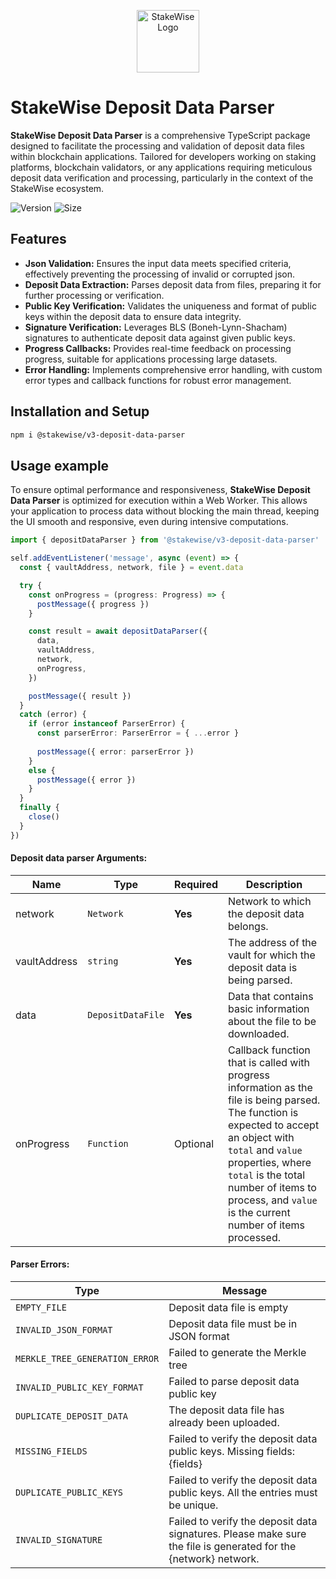 <p align="center">
  <img src="https://app.stakewise.io/logo512.png" alt="StakeWise Logo" width="100">
</p>

# StakeWise Deposit Data Parser

**StakeWise Deposit Data Parser** is a comprehensive TypeScript package designed to facilitate the processing and validation of deposit data files within blockchain applications. Tailored for developers working on staking platforms, blockchain validators, or any applications requiring meticulous deposit data verification and processing, particularly in the context of the StakeWise ecosystem.

![Version](https://img.shields.io/npm/v/@stakewise/v3-deposit-data-parser)
![Size](https://img.shields.io/bundlephobia/min/@stakewise/v3-deposit-data-parser?label=Size)

## Features

- **Json Validation:** Ensures the input data meets specified criteria, effectively preventing the processing of invalid or corrupted json.
- **Deposit Data Extraction:** Parses deposit data from files, preparing it for further processing or verification.
- **Public Key Verification:** Validates the uniqueness and format of public keys within the deposit data to ensure data integrity.
- **Signature Verification:** Leverages BLS (Boneh-Lynn-Shacham) signatures to authenticate deposit data against given public keys.
- **Progress Callbacks:** Provides real-time feedback on processing progress, suitable for applications processing large datasets.
- **Error Handling:** Implements comprehensive error handling, with custom error types and callback functions for robust error management.
## Installation and Setup
```bash
npm i @stakewise/v3-deposit-data-parser
```

## Usage example
To ensure optimal performance and responsiveness, **StakeWise Deposit Data Parser** is optimized for execution within a Web Worker. This allows your application to process data without blocking the main thread, keeping the UI smooth and responsive, even during intensive computations.

```typescript
import { depositDataParser } from '@stakewise/v3-deposit-data-parser'

self.addEventListener('message', async (event) => {
  const { vaultAddress, network, file } = event.data

  try {
    const onProgress = (progress: Progress) => {
      postMessage({ progress })
    }

    const result = await depositDataParser({
      data,
      vaultAddress,
      network,
      onProgress,
    })

    postMessage({ result })
  }
  catch (error) {
    if (error instanceof ParserError) {
      const parserError: ParserError = { ...error }
      
      postMessage({ error: parserError })
    }
    else {
      postMessage({ error })
    }
  }
  finally {
    close()
  }
})

```
#### Deposit data parser Arguments:

| Name         | Type      | Required | Description                                                                                                                                                                                                                                                                            |
|--------------|-------------|----------|----------------------------------------------------------------------------------------------------------------------------------------------------------------------------------------------------------------------------------------------------------------------------------------|
| network      | `Network`   | **Yes**  | Network to which the deposit data belongs.                                                                                                                                                                                                                                             |
| vaultAddress | `string`    | **Yes**  | The address of the vault for which the deposit data is being parsed.                                                                                                                                                                                                                   |
| data         | `DepositDataFile` | **Yes**  | Data that contains basic information about the file to be downloaded.                                                                                                                                                                                                                  |
| onProgress   | `Function`  | Optional | Callback function that is called with progress information as the file is being parsed. The function is expected to accept an object with `total` and `value` properties, where `total` is the total number of items to process, and `value` is the current number of items processed. |


#### Parser Errors:
| Type | Message |
|------------|---------|
| `EMPTY_FILE` | Deposit data file is empty
| `INVALID_JSON_FORMAT` | Deposit data file must be in JSON format
| `MERKLE_TREE_GENERATION_ERROR` | Failed to generate the Merkle tree
| `INVALID_PUBLIC_KEY_FORMAT` | Failed to parse deposit data public key
| `DUPLICATE_DEPOSIT_DATA` | The deposit data file has already been uploaded.
| `MISSING_FIELDS` | Failed to verify the deposit data public keys. Missing fields: {fields}
| `DUPLICATE_PUBLIC_KEYS` | Failed to verify the deposit data public keys. All the entries must be unique.
| `INVALID_SIGNATURE` | Failed to verify the deposit data signatures. Please make sure the file is generated for the {network} network.
